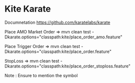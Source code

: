 # Kite Karate
Documnetation
https://github.com/karatelabs/karate



Place AMO Market Order =>
mvn clean test  -Dkarate.options="classpath:kite/place_order_amo.feature"


Place Trigger Order =>
mvn clean test  -Dkarate.options="classpath:kite/place_order.feature"


StopLoss => mvn clean test  -Dkarate.options="classpath:kite/place_order_stoploss.feature"

Note : Ensure to mention the symbol

